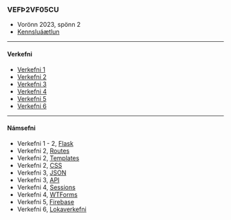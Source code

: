 ### VEFÞ2VF05CU
- Vorönn 2023, spönn 2
- [Kennsluáætlun](https://github.com/vefthroun/Namsefni-s2/blob/main/VEFÞ2VF05CU_V23-2.pdf)

---

#### Verkefni

- [Verkefni 1](https://github.com/vefthroun/Namsefni-s2/blob/main/Verkefni1.md)
- [Verkefni 2](https://github.com/vefthroun/Namsefni-s2/blob/main/Verkefni2.md)
- [Verkefni 3](https://github.com/vefthroun/Namsefni-s2/blob/main/Verkefni3.md)
- [Verkefni 4](https://github.com/vefthroun/Namsefni-s2/blob/main/Verkefni4.md)
- [Verkefni 5](https://github.com/vefthroun/Namsefni-s2/blob/main/Verkefni5.md)
- [Verkefni 6](https://github.com/vefthroun/Namsefni-s2/blob/main/Verkefni6.md)

---

#### Námsefni

* Verkefni 1 - 2, [Flask](https://github.com/vefthroun/Namsefni-s2/blob/main/2-Flask/Readme.md#hva%C3%B0-er-flask)
* Verkefni 2, [Routes](https://github.com/vefthroun/Namsefni-s2/blob/main/2-Flask/Routes/readme.md#routing-k%C3%B3%C3%B0as%C3%BDnid%C3%A6mi)
* Verkefni 2, [Templates](https://github.com/vefthroun/Namsefni-s2/blob/main/2-Flask/Templates/README.md#jinja)
* Verkefni 2, [CSS](https://github.com/vefthroun/Namsefni-s2/blob/main/2-Flask/CSS.md)
* Verkefni 3, [JSON](https://github.com/vefthroun/Namsefni-s2/tree/main/3-Json#readme)
* Verkefni 3, [API](https://github.com/vefthroun/Namsefni-s2/blob/main/3-API/README.md)
* Verkefni 4, [Sessions](https://github.com/vefthroun/Namsefni-s2/tree/main/4-Cookies%26Sessions/README.md)
* Verkefni 4, [WTForms](https://github.com/vefthroun/Namsefni-s2/blob/main/WTForms/Readme.md)
* Verkefni 5, [Firebase](https://github.com/vefthroun/Namsefni-s2/tree/main/6-Gagnagrunnur/README.md)
* Verkefni 6, [Lokaverkefni](https://github.com/vefthroun/Namsefni-s2/blob/main/6-lokaverkefni/Readme.md)


